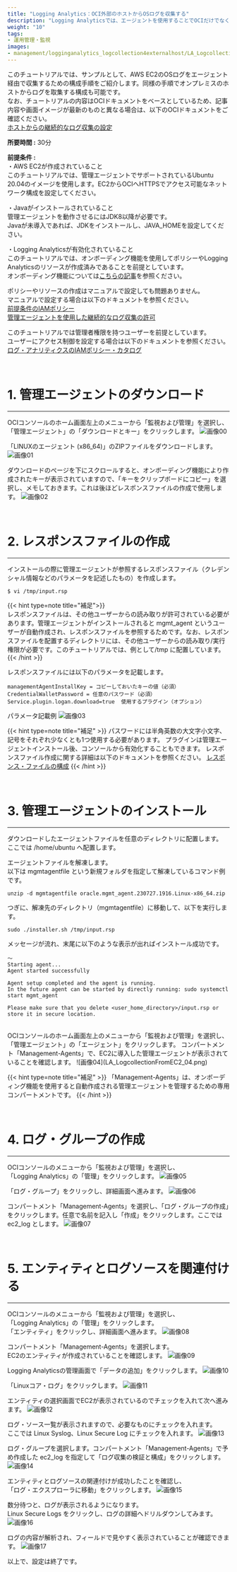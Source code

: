 ```yaml
---
title: "Logging Analytics：OCI外部のホストからOSログを収集する"
description: "Logging Analyticsでは、エージェントを使用することでOCIだけでなく、オンプレミスやOCI外部のクラウドのホストからもログを収集することができます。"
weight: "10"
tags:
- 運用管理・監視
images:
- management/logginganalytics_logcollection4externalhost/LA_LogcollectionFromEC2_17.png
---
```


このチュートリアルでは、サンプルとして、AWS EC2のOSログをエージェント経由で収集するための構成手順をご紹介します。同様の手順でオンプレミスのホストからログを取集する構成も可能です。  
なお、チュートリアルの内容はOCIドキュメントをベースとしているため、記事内容や画面イメージが最新のものと異なる場合は、以下のOCIドキュメントをご確認ください。  
[ホストからの継続的なログ収集の設定](https://docs.oracle.com/ja-jp/iaas/logging-analytics/doc/set-continuous-log-collection-form-your-hosts.html#LOGAN-GUID-310D58A5-9F27-48C9-AE62-009BD094AB69)

**所要時間 :** 30分

**前提条件 :**  
・AWS EC2が作成されていること  
このチュートリアルでは、管理エージェントでサポートされているUbuntu 20.04のイメージを使用します。EC2からOCIへHTTPSでアクセス可能なネットワーク構成を設定してください。

・Javaがインストールされていること  
管理エージェントを動作させるにはJDK8以降が必要です。  
Javaが未導入であれば、JDKをインストールし、JAVA_HOMEを設定してください。

・Logging Analyticsが有効化されていること    
このチュートリアルでは、オンボーディング機能を使用してポリシーやLogging Analyticsのリソースが作成済みであることを前提としています。  
オンボーディング機能については[こちらの記事](https://oracle-japan.github.io/ocitutorials/management/logginganalytics_onboarding/)を参照ください。  

ポリシーやリソースの作成はマニュアルで設定しても問題ありません。  
マニュアルで設定する場合は以下のドキュメントを参照ください。  
[前提条件のIAMポリシー](https://docs.oracle.com/ja-jp/iaas/logging-analytics/doc/prerequisite-iam-policies.html#LOGAN-GUID-4CA8D8F4-2218-4C14-AF73-40111C459270)  
[管理エージェントを使用した継続的なログ収集の許可](https://docs.oracle.com/ja-jp/iaas/logging-analytics/doc/allow-continuous-log-collection-using-management-agents.html#LOGAN-GUID-AA23C2F5-6046-443C-A01B-A507E3B5BFB2)

このチュートリアルでは管理者権限を持つユーザーを前提としています。  
ユーザーにアクセス制御を設定する場合は以下のドキュメントを参照ください。  
[ログ・アナリティクスのIAMポリシー・カタログ](https://docs.oracle.com/ja-jp/iaas/logging-analytics/doc/iam-policies-catalog-logging-analytics.html#LOGAN-GUID-04929DA1-E865-4536-A0EC-46AB4B8B0FE1)

<br>

# 1. 管理エージェントのダウンロード
--------------------------------
OCIコンソールのホーム画面左上のメニューから「監視および管理」を選択し、  
「管理エージェント」の「ダウンロードとキー」をクリックします。
![画像00](LA_LogcollectionFromEC2_00.png)

「LINUXのエージェント (x86_64)」のZIPファイルをダウンロードします。
![画像01](LA_LogcollectionFromEC2_01.png)

ダウンロードのぺージを下にスクロールすると、オンボーディング機能により作成されたキーが表示されていますので、「キーをクリップボードにコピー」を選択し、メモしておきます。これは後ほどレスポンスファイルの作成で使用します。
![画像02](LA_LogcollectionFromEC2_00.png)

<br>

# 2. レスポンスファイルの作成
-------------------------------
インストールの際に管理エージェントが参照するレスポンスファイル（クレデンシャル情報などのパラメータを記述したもの）を作成します。
```
$ vi /tmp/input.rsp
```
{{< hint type=note title="補足">}}  
レスポンスファイルは、その他ユーザーからの読み取りが許可されている必要があります。管理エージェントがインストールされると mgmt_agent というユーザーが自動作成され、レスポンスファイルを参照するためです。なお、レスポンスファイルを配置するディレクトリには、その他ユーザーからの読み取り/実行権限が必要です。このチュートリアルでは、例として/tmp に配置しています。
{{< /hint >}}

レスポンスファイルには以下のパラメータを記載します。
```
managementAgentInstallKey = コピーしておいたキーの値（必須）
CredentialWalletPassword = 任意のパスワード（必須）
Service.plugin.logan.download=true  使用するプラグイン（オプション）
```
パラメータ記載例
![画像03](LA_LogcollectionFromEC2_03.png)

{{< hint type=note title="補足" >}}
パスワードには半角英数の大文字小文字、記号をそれぞれ少なくとも1つ使用する必要があります。   プラグインは管理エージェントインストール後、コンソールから有効化することもできます。   レスポンスファイル作成に関する詳細は以下のドキュメントを参照ください。   [レスポンス・ファイルの構成](https://docs.oracle.com/ja-jp/iaas/management-agents/doc/install-management-agent-chapter.html#GUID-5D20D4A7-616C-49EC-A994-DA383D172486#OCIAG-GUID-5D20D4A7-616C-49EC-A994-DA383D172486#OCIAG-GUID-5D20D4A7-616C-49EC-A994-DA383D172486) 
{{< /hint >}}

<br>

# 3. 管理エージェントのインストール
----------------------------------
ダウンロードしたエージェントファイルを任意のディレクトリに配置します。  
ここでは /home/ubuntu へ配置します。

エージェントファイルを解凍します。  
以下は mgmtagentfile という新規フォルダを指定して解凍しているコマンド例です。
```
unzip -d mgmtagentfile oracle.mgmt_agent.230727.1916.Linux-x86_64.zip
```  
  
つぎに、解凍先のディレクトリ（mgmtagentfile）に移動して、以下を実行します。
```
sudo ./installer.sh /tmp/input.rsp
```  
  
メッセージが流れ、末尾に以下のような表示が出ればインストール成功です。
```
～
Starting agent...
Agent started successfully

Agent setup completed and the agent is running.
In the future agent can be started by directly running: sudo systemctl start mgmt_agent 

Please make sure that you delete <user_home_directory>/input.rsp or store it in secure location.
```
<br>
OCIコンソールのホーム画面左上のメニューから「監視および管理」を選択し、  
「管理エージェント」の「エージェント」をクリックします。
コンパートメント「Management-Agents」で、EC2に導入した管理エージェントが表示されていることを確認します。
![画像04](LA_LogcollectionFromEC2_04.png)

{{< hint type=note title="補足" >}}
「Management-Agents」は、オンボーディング機能を使用すると自動作成される管理エージェントを管理するための専用コンパートメントです。 
{{< /hint >}}

<br>

# 4. ログ・グループの作成
--------------------------
OCIコンソールのメニューから「監視および管理」を選択し、  
「Logging Analytics」の「管理」をクリックします。
![画像05](LA_LogcollectionFromEC2_05.png)

「ログ・グループ」をクリックし、詳細画面へ進みます。
![画像06](LA_LogcollectionFromEC2_06.png)

コンパートメント「Management-Agents」を選択し、「ログ・グループの作成」をクリックします。任意で名前を記入し「作成」をクリックします。ここでは ec2_log とします。
![画像07](LA_LogcollectionFromEC2_07.png)

<br>

# 5. エンティティとログソースを関連付ける
---------------------------------------
OCIコンソールのメニューから「監視および管理」を選択し、  
「Logging Analytics」の「管理」をクリックします。  
「エンティティ」をクリックし、詳細画面へ進みます。
![画像08](LA_LogcollectionFromEC2_08.png)

コンパートメント「Management-Agents」を選択します。  
EC2のエンティティが作成されていることを確認します。
![画像09](LA_LogcollectionFromEC2_09.png)

Logging Analyticsの管理画面で「データの追加」をクリックします。
![画像10](LA_LogcollectionFromEC2_10.png)

「Linuxコア・ログ」をクリックします。
![画像11](LA_LogcollectionFromEC2_11.png)

エンティティの選択画面でEC2が表示されているのでチェックを入れて次へ進みます。
![画像12](LA_LogcollectionFromEC2_12.png)

ログ・ソース一覧が表示されますので、必要なものにチェックを入れます。  
ここでは Linux Syslog、Linux Secure Log にチェックを入れます。
![画像13](LA_LogcollectionFromEC2_13.png)

ログ・グループを選択します。コンパートメント「Management-Agents」で予め作成した ec2_log を指定して「ログ収集の検証と構成」をクリックします。
![画像14](LA_LogcollectionFromEC2_14.png)

エンティティとログソースの関連付けが成功したことを確認し、  
「ログ・エクスプローラに移動」をクリックします。
![画像15](LA_LogcollectionFromEC2_15.png)

数分待つと、ログが表示されるようになります。  
Linux Secure Logs をクリックし、ログの詳細へドリルダウンしてみます。
![画像16](LA_LogcollectionFromEC2_16.png)  

ログの内容が解析され、フィールドで見やすく表示されていることが確認できます。
![画像17](LA_LogcollectionFromEC2_17.png)

  
以上で、設定は終了です。
